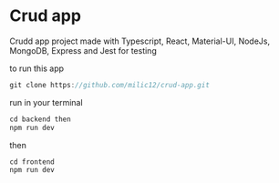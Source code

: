 # Crud app
Crudd app project made with Typescript, React, Material-UI, NodeJs, MongoDB, Express and Jest for testing 

to run this app

```js
git clone https://github.com/milic12/crud-app.git
```
run in your terminal

```js
cd backend then 
npm run dev
```
then

```js
cd frontend
npm run dev
```
